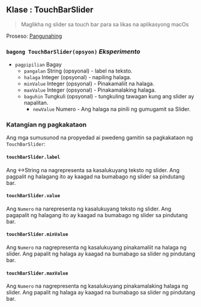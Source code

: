 ## Klase : TouchBarSlider

> Maglikha ng slider sa touch bar para sa likas na aplikasyong macOs

Proseso: [Pangunahing](../tutorial/quick-start.md#main-process)

### `bagong TouchBarSlider(opsyon)` *Eksperimento*

* `pagpipilian` Bagay 
  * `pangalan` String (opsyonal) - label na teksto.
  * `halaga` Integer (opsyonal) - napiling halaga.
  * `minValue` Integer (opsyonal) - Pinakamaliit na halaga.
  * `maxValue` Integer (opsyonal) - Pinakamalaking halaga.
  * `baguhin` Tungkuli (opsyonal) - tungkuling tawagan kung ang slider ay napalitan. 
    * `newValue` Numero - Ang halaga na pinili ng gumugamit sa Slider.

### Katangian ng pagkakataon

Ang mga sumusunod na propyedad ai pwedeng gamitin sa pagkakataon ng `TouchBarSlider`:

#### `touchBarSlider.label`

Ang <->String</code> na nagrepresenta sa kasalukuyang teksto ng slider. Ang pagpalit ng halagang ito ay kaagad na bumabago ng slider sa pindutang bar.

#### `touchBarSlider.value`

Ang `Numero` na narepresenta ng kasalukuyang teksto ng slider. Ang pagapalit ng halagang ito ay kaagad na bumabago ng slider sa pindutang bar.

#### `touchBarSlider.minValue`

Ang `Numero` na nagrepresenta ng kasalukuyang pinakamaliit na halaga ng slider. Ang papalit ng halaga ay kaagad na bumabago sa slider ng pindutang bar.

#### `touchBarSlider.maxValue`

Ang `Numero` na nagrepresenta ng kasalukuyang pinakamalaking halaga ng slider. Ang papalit ng halaga ay kaagad na bumabago sa slider ng pindutang bar.